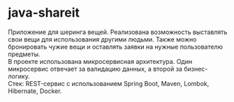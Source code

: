 # java-shareit

Приложение для шеринга вещей. Реализована возможность выставлять свои вещи для использования другими людьми. Также можно бронировать чужие вещи и оставлять заявки на нужные пользователю предметы. </br>
В проекте использована микросервисная архитектура. Один микросервис отвечает за валидацию данных, а второй за бизнес-логику. </br>
Стек: REST-сервис с использованием Spring Boot, Maven, Lombok, Hibernate, Docker.

